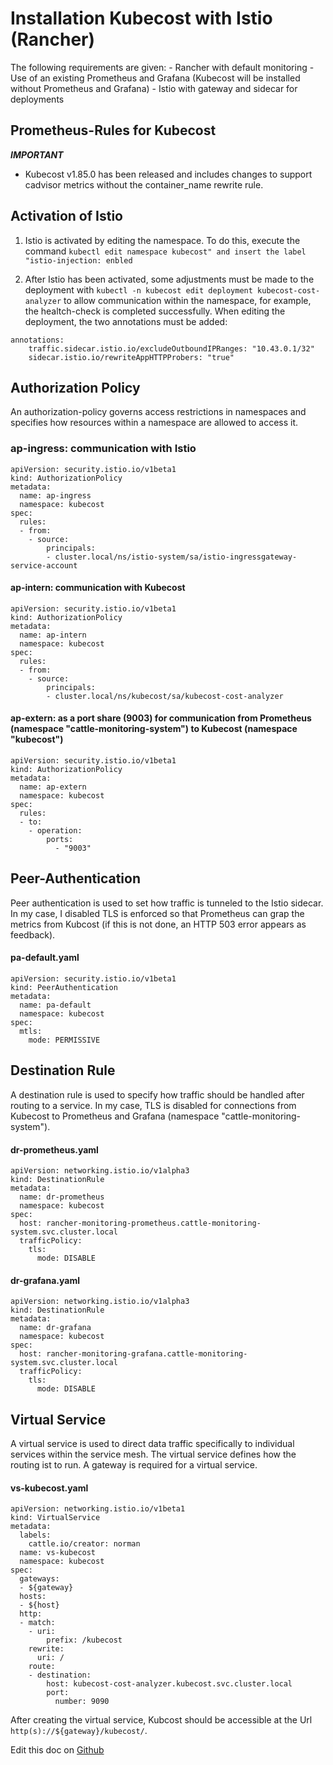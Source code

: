 Installation Kubecost with Istio (Rancher)
================================

The following requirements are given:
	- Rancher with default monitoring
	- Use of an existing Prometheus and Grafana
	  (Kubecost will be installed without Prometheus and Grafana)
	- Istio with gateway and sidecar for deployments


## Prometheus-Rules for Kubecost

***IMPORTANT***

- Kubecost v1.85.0 has been released and includes changes to support cadvisor metrics without the container_name rewrite rule.


## Activation of Istio


1.	Istio is activated by editing the namespace. To do this, execute the command
	`kubectl edit namespace kubecost" and insert the label "istio-injection: enbled`
	
2.	After Istio has been activated, some adjustments must be made to the deployment with
	`kubectl -n kubecost edit deployment kubecost-cost-analyzer` to allow communication within the namespace, for example, the healtch-check is completed successfully. When editing the deployment, the two annotations must be added: 
```
annotations:
	traffic.sidecar.istio.io/excludeOutboundIPRanges: "10.43.0.1/32"
	sidecar.istio.io/rewriteAppHTTPProbers: "true"
```

## Authorization Policy


An authorization-policy governs access restrictions in namespaces and specifies how
resources within a namespace are allowed to access it.

### ap-ingress: communication with Istio

```
apiVersion: security.istio.io/v1beta1
kind: AuthorizationPolicy
metadata:
  name: ap-ingress
  namespace: kubecost
spec:
  rules:
  - from:
    - source:
        principals:
        - cluster.local/ns/istio-system/sa/istio-ingressgateway-service-account
```

#### ap-intern:  communication with Kubecost

```
apiVersion: security.istio.io/v1beta1
kind: AuthorizationPolicy
metadata:
  name: ap-intern
  namespace: kubecost
spec:
  rules:
  - from:
    - source:
        principals:
        - cluster.local/ns/kubecost/sa/kubecost-cost-analyzer
```

#### ap-extern: as a port share (9003) for communication from Prometheus (namespace "cattle-monitoring-system") to Kubecost (namespace "kubecost")

```
apiVersion: security.istio.io/v1beta1
kind: AuthorizationPolicy
metadata:
  name: ap-extern
  namespace: kubecost
spec:
  rules:
  - to:
    - operation:
        ports:
          - "9003"
```

## Peer-Authentication


Peer authentication is used to set how traffic is tunneled to the Istio sidecar. In my
case, I disabled TLS is enforced so that Prometheus can grap the metrics from Kubcost
(if this is not done, an HTTP 503 error appears as feedback).

#### pa-default.yaml 
```
apiVersion: security.istio.io/v1beta1
kind: PeerAuthentication
metadata:
  name: pa-default
  namespace: kubecost
spec:
  mtls:
    mode: PERMISSIVE
```

## Destination Rule


A destination rule is used to specify how traffic should be handled after routing to a
service. In my case, TLS is disabled for connections from Kubecost to Prometheus and Grafana
(namespace "cattle-monitoring-system").

#### dr-prometheus.yaml 
```
apiVersion: networking.istio.io/v1alpha3
kind: DestinationRule
metadata:
  name: dr-prometheus
  namespace: kubecost
spec:
  host: rancher-monitoring-prometheus.cattle-monitoring-system.svc.cluster.local
  trafficPolicy:
    tls:
      mode: DISABLE
```

#### dr-grafana.yaml 
```
apiVersion: networking.istio.io/v1alpha3
kind: DestinationRule
metadata:
  name: dr-grafana
  namespace: kubecost
spec:
  host: rancher-monitoring-grafana.cattle-monitoring-system.svc.cluster.local
  trafficPolicy:
    tls:
      mode: DISABLE
```

## Virtual Service


A virtual service is used to direct data traffic specifically to individual services
within the service mesh. The virtual service defines how the routing ist to run. A gateway
is required for a virtual service.

#### vs-kubecost.yaml

```
apiVersion: networking.istio.io/v1beta1
kind: VirtualService
metadata:
  labels:
    cattle.io/creator: norman
  name: vs-kubecost
  namespace: kubecost
spec:
  gateways:
  - ${gateway}
  hosts:
  - ${host}
  http:
  - match:
    - uri:
        prefix: /kubecost
    rewrite:
      uri: /
    route:
    - destination:
        host: kubecost-cost-analyzer.kubecost.svc.cluster.local
        port:
          number: 9090
```

After creating the virtual service, Kubcost should be accessible at the Url
`http(s)://${gateway}/kubecost/`.

Edit this doc on [Github](https://github.com/kubecost/docs/blob/main/istio-rancher.md)


<!--- {"article":"4408175613719","section":"4402815636375","permissiongroup":"1500001277122"} --->